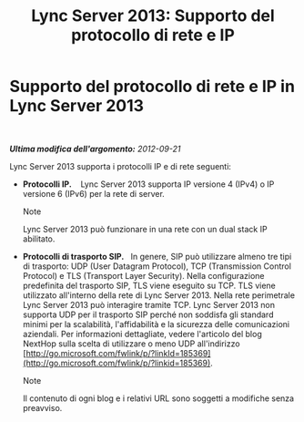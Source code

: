 ﻿---
title: 'Lync Server 2013: Supporto del protocollo di rete e IP'
TOCTitle: Supporto del protocollo di rete e IP
ms:assetid: b0cffb10-3478-445c-89c7-8cb8b5027424
ms:mtpsurl: https://technet.microsoft.com/it-it/library/Gg412848(v=OCS.15)
ms:contentKeyID: 49301685
ms.date: 08/24/2015
mtps_version: v=OCS.15
ms.translationtype: HT
---

# Supporto del protocollo di rete e IP in Lync Server 2013

 

_**Ultima modifica dell'argomento:** 2012-09-21_

Lync Server 2013 supporta i protocolli IP e di rete seguenti:

  - **Protocolli IP.**    Lync Server 2013 supporta IP versione 4 (IPv4) o IP versione 6 (IPv6) per la rete di server.
    

    > [!NOTE]
    > Lync Server 2013 può funzionare in una rete con un dual stack IP abilitato.



  - **Protocolli di trasporto SIP.**   In genere, SIP può utilizzare almeno tre tipi di trasporto: UDP (User Datagram Protocol), TCP (Transmission Control Protocol) e TLS (Transport Layer Security). Nella configurazione predefinita del trasporto SIP, TLS viene eseguito su TCP. TLS viene utilizzato all'interno della rete di Lync Server 2013. Nella rete perimetrale Lync Server 2013 può interagire tramite TCP. Lync Server 2013 non supporta UDP per il trasporto SIP perché non soddisfa gli standard minimi per la scalabilità, l'affidabilità e la sicurezza delle comunicazioni aziendali. Per informazioni dettagliate, vedere l'articolo del blog NextHop sulla scelta di utilizzare o meno UDP all'indirizzo [http://go.microsoft.com/fwlink/p/?linkId=185369](http://go.microsoft.com/fwlink/p/?linkid=185369).
    

    > [!NOTE]
    > Il contenuto di ogni blog e i relativi URL sono soggetti a modifiche senza preavviso.


